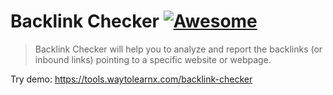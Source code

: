 # Backlink Checker [![Awesome](https://cdn.rawgit.com/sindresorhus/awesome/d7305f38d29fed78fa85652e3a63e154dd8e8829/media/badge.svg)](https://github.com/sindresorhus/awesome)

>Backlink Checker will help you to analyze and report the backlinks (or inbound links) pointing to a specific website or webpage.

Try demo: https://tools.waytolearnx.com/backlink-checker
